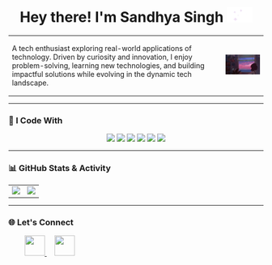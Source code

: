 <h1 align="center">Hey there! I'm Sandhya Singh <img src="https://raw.githubusercontent.com/sandhyaasingh/sandhyaasingh/main/huh.gif" width="50" height="30"></h1>

<table>  
  <tr>  
    <td>  
      <p>  
        A tech enthusiast exploring real-world applications of technology. Driven by curiosity and innovation, I enjoy problem-solving, learning new technologies, and building impactful solutions while evolving in the dynamic tech landscape.  
      </p>  
    </td>  
    <td>  
      <img src="https://raw.githubusercontent.com/sandhyaasingh/sandhyaasingh/main/Giffy.gif" width="310">  
    </td>  
  </tr>  
</table>  

---  

### 🚀 I Code With  

<p align="center">  
  <!-- Programming Languages -->  
  <img src="https://skillicons.dev/icons?i=c,cpp,java,python" />  
  <!-- Frontend & Backend Development -->  
  <img src="https://skillicons.dev/icons?i=html,css,react,nodejs,flask" />  
  <!-- AI/ML -->  
  <img src="https://skillicons.dev/icons?i=pytorch,tensorflow" />  
  <!-- Databases -->  
  <img src="https://skillicons.dev/icons?i=mongodb,postgres,mysql" />  
  <!-- DevOps & Cloud -->  
  <img src="https://skillicons.dev/icons?i=docker,aws,gcp" />  
  <!-- Tools -->  
  <img src="https://skillicons.dev/icons?i=git,github,eclipse,vscode" />  
</p>  

---  

### 📊 GitHub Stats & Activity  

<table align="center">  
  <tr>  
    <td>  
      <img src="https://github-readme-stats.vercel.app/api?username=sandhyaasingh&show_icons=true&theme=tokyonight&count_private=true" />  
    </td>  
    <td>  
      <img src="https://github-readme-stats.vercel.app/api/top-langs/?username=sandhyaasingh&layout=compact&theme=tokyonight" />  
    </td>  
  </tr>  
</table>  

---  

### 🌐 Let's Connect  

<p align="left">  
  &nbsp; &nbsp; &nbsp; &nbsp;  
  <a href="https://www.linkedin.com/in/sandhyasinghm/" target="_blank" style="outline: none;">  
    <img src="https://skillicons.dev/icons?i=linkedin" width="40" height="40"/>  
  </a>  
  &nbsp; &nbsp;  
  <a href="mailto:sandhyasingh17073@gmail.com" style="outline: none;">  
    <img src="https://upload.wikimedia.org/wikipedia/commons/7/7e/Gmail_icon_%282020%29.svg" width="40" height="40"/>  
  </a>  
</p>  
